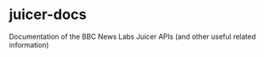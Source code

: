# juicer-docs
Documentation of the BBC News Labs Juicer APIs (and other useful related information)
